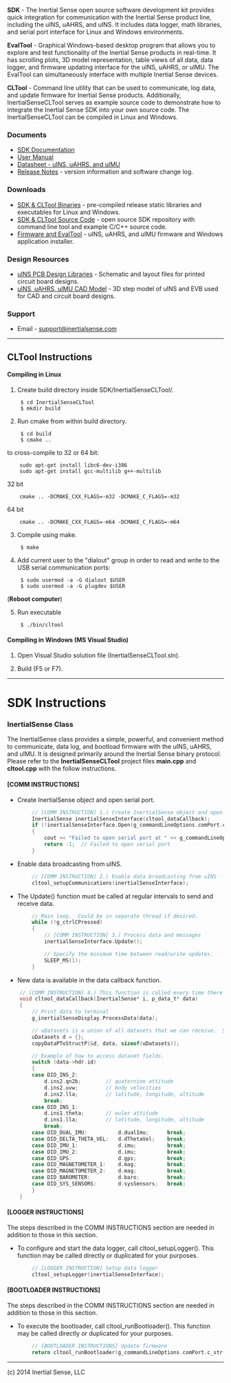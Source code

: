 **SDK** - The Inertial Sense open source software development kit provides quick integration for communication with the Inertial Sense product line, including the uINS, uAHRS, and uINS.  It includes data logger, math libraries, and serial port interface for Linux and Windows environments.   

**EvalTool** - Graphical Windows-based desktop program that allows you to explore and test functionality of the Inertial Sense products in real-time.  It has scrolling plots, 3D model representation, table views of all data, data logger, and firmware updating interface for the uINS, uAHRS, or uIMU. The EvalTool can simultaneously interface with multiple Inertial Sense devices.

**CLTool** - Command line utility that can be used to communicate, log data, and update firmware for Inertial Sense products.  Additionally, InertialSenseCLTool serves as example source code to demonstrate how to integrate the Inertial Sense SDK into your own source code.  The InertialSenseCLTool can be compiled in Linux and Windows. 

### Documents

 * [SDK Documentation](http://docs.inertialsense.com/)
 * [User Manual](http://inertialsense.com/wp-content/uploads/2017/07/is_user_manual.pdf)
 * [Datasheet - uINS, uAHRS, and uIMU](http://inertialsense.com/wp-content/uploads/2017/07/uimu_uahrs_uins_datasheet.pdf)
 * [Release Notes](http://inertialsense.com/wp-content/uploads/2017/07/release-notes.txt) - version information and software change log.

### Downloads

 * [SDK & CLTool Binaries](https://github.com/inertialsense/InertialSenseSDK/releases) - pre-compiled release static libraries and executables for Linux and Windows.
 * [SDK & CLTool Source Code](https://github.com/inertialsense/InertialSenseSDK) - open source SDK repository with command line tool and example C/C++ source code.
 * [Firmware and EvalTool](https://github.com/inertialsense/InertialSenseSDK/releases) - uINS, uAHRS, and uIMU firmware and Windows application installer.

### Design Resources

 * [uINS PCB Design Libraries](https://inertialsense.com/resources) - Schematic and layout files for printed circuit board designs.
 * [uINS, uAHRS, uIMU CAD Model](https://inertialsense.com/resources) - 3D step model of uINS and EVB used for CAD and circuit board designs.

### Support

 * Email - support@inertialsense.com

************************************************
## CLTool Instructions

#### Compiling in Linux

1. Create build directory inside SDK/InertialSenseCLTool/.

        $ cd InertialSenseCLTool
        $ mkdir build

2. Run cmake from within build directory.

        $ cd build
        $ cmake ..

 to cross-compile to 32 or 64 bit:

        sudo apt-get install libc6-dev-i386
        sudo apt-get install gcc-multilib g++-multilib

 32 bit

        cmake .. -DCMAKE_CXX_FLAGS=-m32 -DCMAKE_C_FLAGS=-m32

 64 bit

        cmake .. -DCMAKE_CXX_FLAGS=-m64 -DCMAKE_C_FLAGS=-m64

3. Compile using make.

        $ make

4. Add current user to the "dialout" group in order to read and write to the USB serial communication ports:

        $ sudo usermod -a -G dialout $USER
        $ sudo usermod -a -G plugdev $USER

 (**Reboot computer**)

5. Run executable

        $ ./bin/cltool

#### Compiling in Windows (MS Visual Studio)

1. Open Visual Studio solution file (InertialSenseCLTool.sln).

2. Build (F5 or F7).


************************************************
# SDK Instructions

### InertialSense Class

The InertialSense class provides a simple, powerful, and convenient method to communicate, data log, and bootload firmware with the uINS, uAHRS, and uIMU.  It is designed primarily around the Inertial Sense binary protocol.  Please refer to the **InertialSenseCLTool** project files **main.cpp** and **cltool.cpp** with the follow instructions.

#### [COMM INSTRUCTIONS]

* Create InertialSense object and open serial port.

```c
        // [COMM INSTRUCTION] 1.) Create InertialSense object and open serial port. 
        InertialSense inertialSenseInterface(cltool_dataCallback);
        if (!inertialSenseInterface.Open(g_commandLineOptions.comPort.c_str()))
        {	
            cout << "Failed to open serial port at " << g_commandLineOptions.comPort.c_str() << endl;
            return -1;	// Failed to open serial port
        }
```

* Enable data broadcasting from uINS.

```c
        // [COMM INSTRUCTION] 2.) Enable data broadcasting from uINS
        cltool_setupCommunications(inertialSenseInterface);
```

* The Update() function must be called at regular intervals to send and receive data.

```c
        // Main loop.  Could be in separate thread if desired.
        while (!g_ctrlCPressed)
        {
            // [COMM INSTRUCTION] 3.) Process data and messages
            inertialSenseInterface.Update();

            // Specify the minimum time between read/write updates.
            SLEEP_MS(1);
        }
```

* New data is available in the data callback function.

```c
    // [COMM INSTRUCTION] 4.) This function is called every time there is new data.
    void cltool_dataCallback(InertialSense* i, p_data_t* data)
    {
        // Print data to terminal
        g_inertialSenseDisplay.ProcessData(data);

        // uDatasets is a union of all datasets that we can receive.  See data_sets.h for a full list of all available datasets. 
        uDatasets d = {};
        copyDataPToStructP(&d, data, sizeof(uDatasets));

        // Example of how to access dataset fields.
        switch (data->hdr.id)
        {
        case DID_INS_2:		   
            d.ins2.qn2b;		// quaternion attitude 
            d.ins2.uvw;			// body velocities
            d.ins2.lla;			// latitude, longitude, altitude
            break;
        case DID_INS_1:             
            d.ins1.theta;		// euler attitude
            d.ins1.lla;			// latitude, longitude, altitude
            break;
        case DID_DUAL_IMU:          d.dualImu;      break;
        case DID_DELTA_THETA_VEL:   d.dThetaVel;    break;
        case DID_IMU_1:             d.imu;          break;
        case DID_IMU_2:             d.imu;          break;
        case DID_GPS:               d.gps;          break;
        case DID_MAGNETOMETER_1:    d.mag;          break;
        case DID_MAGNETOMETER_2:    d.mag;          break;
        case DID_BAROMETER:         d.baro;         break;
        case DID_SYS_SENSORS:       d.sysSensors;   break;
        }
    }
```

#### [LOGGER INSTRUCTIONS]
The steps described in the COMM INSTRUCTIONS section are needed in addition to those in this section.

* To configure and start the data logger, call cltool_setupLogger().  This function may be called directly or duplicated for your purposes.

```c
        // [LOGGER INSTRUCTION] Setup data logger
        cltool_setupLogger(inertialSenseInterface);
```

#### [BOOTLOADER INSTRUCTIONS]
The steps described in the COMM INSTRUCTIONS section are needed in addition to those in this section.

* To execute the bootloader, call cltool_runBootloader().  This function may be called directly or duplicated for your purposes.

```c
        // [BOOTLOADER INSTRUCTIONS] Update firmware
        return cltool_runBootloader(g_commandLineOptions.comPort.c_str(), g_commandLineOptions.bootloaderFileName.c_str(), NULL);
```


************************************************
(c) 2014 Inertial Sense, LLC